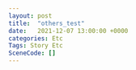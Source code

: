 ```yaml
---
layout: post
title:  "others_test"
date:   2021-12-07 13:00:00 +0000
categories: Etc
Tags: Story Etc
SceneCode: []
---
```

